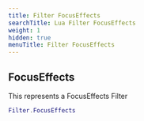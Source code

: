 ```yaml
---
title: Filter FocusEffects
searchTitle: Lua Filter FocusEffects
weight: 1
hidden: true
menuTitle: Filter FocusEffects
---
```

## FocusEffects

This represents a FocusEffects Filter
```lua
Filter.FocusEffects
```
